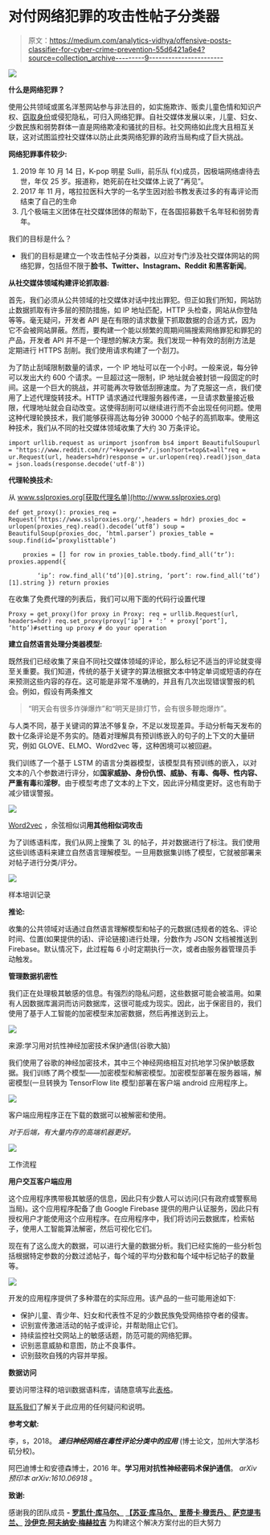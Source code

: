 # 对付网络犯罪的攻击性帖子分类器

> 原文：<https://medium.com/analytics-vidhya/offensive-posts-classifier-for-cyber-crime-prevention-55d6421a6e4?source=collection_archive---------9----------------------->

![](img/824e27273194b988e02a2609bd33d873.png)

**什么是网络犯罪？**

使用公共领域或匿名洋葱网站参与非法目的，如实施欺诈、贩卖儿童色情和知识产权、[窃取身份](https://www.britannica.com/topic/identity-theft)或侵犯隐私，可归入网络犯罪。自社交媒体发展以来，儿童、妇女、少数民族和弱势群体一直是网络欺凌和骚扰的目标。社交网络如此庞大且相互关联，这对试图监控社交媒体以防止此类网络犯罪的政府当局构成了巨大挑战。

**网络犯罪事件较少:**

1.  2019 年 10 月 14 日，K-pop 明星 Sulli，前乐队 f(x)成员，因极端网络虐待去世，年仅 25 岁。报道称，她死前在社交媒体上说了“再见”。
2.  2017 年 11 月，喀拉拉医科大学的一名学生因对脸书教发表过多的有毒评论而结束了自己的生命
3.  几个极端主义团体在社交媒体团体的帮助下，在各国招募数千名年轻和弱势青年。

我们的目标是什么？

*   我们的目标是建立一个攻击性帖子分类器，以应对专门涉及社交媒体网站的网络犯罪，包括但不限于**脸书、Twitter、Instagram、Reddit 和黑客新闻**。

**从社交媒体领域构建评论抓取器:**

首先，我们必须从公共领域的社交媒体对话中找出罪犯。但正如我们所知，网站防止数据抓取有许多层的预防措施，如 IP 地址匹配，HTTP 头检查，网站从你登陆等等。毫无疑问，开发者 API 是在有限的请求数量下抓取数据的合适方式，因为它不会被网站屏蔽。然而，要构建一个能以频繁的周期间隔搜索网络罪犯和罪犯的产品，开发者 API 并不是一个理想的解决方案。我们发现一种有效的刮削方法是定期进行 HTTPS 刮削。我们使用请求构建了一个刮刀。

为了防止刮域限制数量的请求，一个 IP 地址可以在一个小时。一般来说，每分钟可以发出大约 600 个请求。一旦超过这一限制，IP 地址就会被封锁一段固定的时间。这是一个巨大的挑战，并可能再次导致低刮擦速度。为了克服这一点，我们使用了上述代理旋转技术。HTTP 请求通过代理服务器传递，一旦请求数量接近极限，代理地址就会自动改变。这使得刮削可以继续进行而不会出现任何问题。使用这种代理轮换技术，我们能够获得高达每分钟 30000 个帖子的高抓取率。使用这种技术，我们从不同的社交媒体领域收集了大约 30 万条评论。

```
import urllib.request as urimport jsonfrom bs4 import BeautifulSoupurl = "https://www.reddit.com/r/"+keyword+"/.json?sort=top&t=all"req = ur.Request(url, headers=hdr)response = ur.urlopen(req).read()json_data = json.loads(response.decode('utf-8'))
```

**代理轮换技术:**

从 www.sslproxies.org[获取代理名单](http://www.sslproxies.org)

```
def get_proxy(): proxies_req = Request(‘https://www.sslproxies.org/',headers = hdr) proxies_doc = urlopen(proxies_req).read().decode(‘utf8’) soup = BeautifulSoup(proxies_doc, ‘html.parser’) proxies_table = soup.find(id=’proxylisttable’)

    proxies = [] for row in proxies_table.tbody.find_all(‘tr’): proxies.append({

        ‘ip’: row.find_all(‘td’)[0].string, ‘port’: row.find_all(‘td’)[1].string }) return proxies 
```

在收集了免费代理的列表后，我们可以用下面的代码行设置代理

```
Proxy = get_proxy()for proxy in Proxy: req = urllib.Request(url, headers=hdr) req.set_proxy(proxy[‘ip’] + ‘:’ + proxy[‘port’], ‘http’)#setting up proxy # do your operation
```

**建立自然语言处理分类器模型:**

既然我们已经收集了来自不同社交媒体领域的评论，那么标记不适当的评论就变得至关重要。我们知道，传统的基于关键字的算法根据文本中特定单词或短语的存在来预测这些内容的存在。这可能是非常不准确的，并且有几次出现错误警报的机会。例如，假设有两条推文

> “明天会有很多炸弹爆炸”和“明天是排灯节，会有很多鞭炮爆炸”。

与人类不同，基于关键词的算法不够复杂，不足以发现差异。手动分析每天发布的数十亿条评论是不务实的。随着对理解具有预训练嵌入的句子的上下文的大量研究，例如 GLOVE、ELMO、Word2vec 等，这种困境可以被回避。

我们训练了一个基于 LSTM 的语言分类器模型，该模型具有预训练的嵌入，以对文本的八个参数进行评分，如**国家威胁、身份仇恨、威胁、有毒、侮辱、性内容、严重有毒**和**淫秽**。由于模型考虑了文本的上下文，因此评分精度更好。这也有助于减少错误警报。

![](img/8a5367e9e2ac6d8a6ac0e131636be849.png)

[Word2vec](http://projector.tensorflow.org/) ，余弦相似词**用其他相似词攻击**

为了训练语料库，我们从网上搜集了 3L 的帖子，并对数据进行了标注。我们使用这些训练语料来建立自然语言理解模型。一旦用数据集训练了模型，它就被部署来对帖子进行分类/评分。

![](img/a0bb1bc9f796e421c9cc9c26883087b1.png)

样本培训记录

**推论:**

收集的公共领域对话通过自然语言理解模型和帖子的元数据(违规者的姓名、评论时间、位置(如果提供的话)、评论链接)进行处理，分数作为 JSON 文档被推送到 Firebase。默认情况下，此过程每 6 小时定期执行一次，或者由服务器管理员手动触发。

**管理数据机密性**

我们正在处理极其敏感的信息。有强烈的隐私问题，这些数据可能会被滥用。如果有人因数据库漏洞而访问数据库，这很可能成为现实。因此，出于保密目的，我们使用了基于人工智能的加密模型来加密数据，然后再推送到云上。

![](img/73e7169e450fd7d1e1e542f0054d7b3b.png)

来源:学习用对抗性神经加密技术保护通信(谷歌大脑)

我们使用了谷歌的神经加密技术，其中三个神经网络相互对抗地学习保护敏感数据。我们训练了两个模型——加密模型和解密模型。加密模型部署在服务器端，解密模型(一旦转换为 TensorFlow lite 模型)部署在客户端 android 应用程序上。

![](img/e9696e5b20e55f76feff7baf3b1910ad.png)

客户端应用程序正在下载的数据可以被解密和使用。

*对于后端，有大量内存的高端机器更好。*

![](img/d23e3036d1ee9831953fe4ee6ecbb069.png)

工作流程

**用户交互客户端应用**

这个应用程序携带极其敏感的信息，因此只有少数人可以访问(只有政府或警察局当局)。这个应用程序配备了由 Google Firebase 提供的用户认证服务，因此只有授权用户才能使用这个应用程序。在应用程序中，我们将访问云数据库，检索帖子，使用人工智能算法解密，然后可视化它们。

现在有了这么庞大的数据，可以进行大量的数据分析。我们已经实施的一些分析包括根据特定参数的分数过滤帖子，每个域的平均分数和每个域中标记帖子的数量等。

![](img/9046a2f1a3b3caf29e52159fd2dd9560.png)

开发的应用程序提供了多种潜在的实际应用。该产品的一些可能用途如下:

*   保护儿童、青少年、妇女和代表性不足的少数民族免受网络掠夺者的侵害。
*   识别宣传激进活动的帖子或评论，并帮助阻止它们。
*   持续监控社交网站上的敏感话题，防范可能的网络犯罪。
*   识别恶意威胁和意图，防止不良事件。
*   识别鼓吹自残的内容并举报。

**数据访问**

要访问带注释的培训数据语料库，请随意填写此[表格](https://forms.gle/J4ZaAugjZa455pBf6)。

[联系我们](https://www.linkedin.com/in/venkatesh-m-s-1aa916161/)了解关于此应用的任何疑问和说明。

**参考文献:**

李，s，2018。 ***递归神经网络在毒性评论分类中的应用*** (博士论文，加州大学洛杉矶分校)。

阿巴迪博士和安德森博士，2016 年。**学习用对抗性神经密码术保护通信**。 *arXiv 预印本 arXiv:1610.06918* 。

**致谢:**

感谢我的团队成员 **-** [**罗凯什·库马尔、**](https://www.linkedin.com/in/rokesh-kumar-710166162/) [**【苏亚·库马尔、**](https://www.linkedin.com/in/surya-kumaran-sainath-307356163/) [**里蒂卡·穆贡丹、**](https://www.linkedin.com/in/ritika-mugundan-4918141a0/) [**萨克提韦兰、**](https://www.linkedin.com/in/sakthivelan009/) [**沙伊克·阿夫纳安·梅赫拉吉**](https://www.linkedin.com/in/shaik-afnaan-mehraj-5ab712105/) 为构建这个解决方案付出的巨大努力